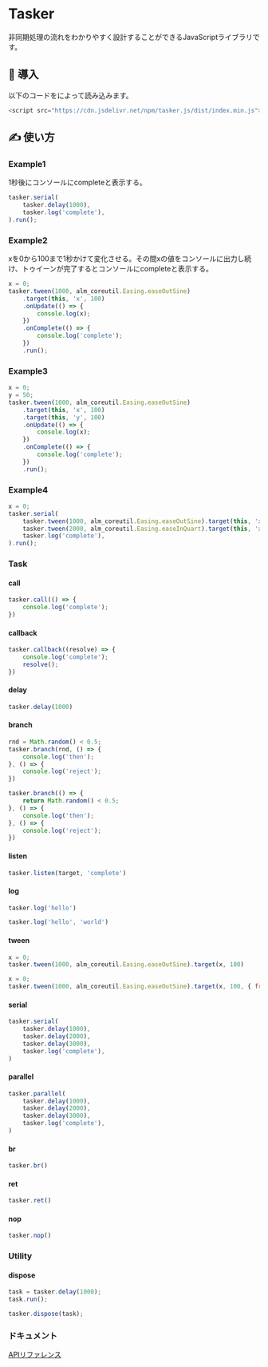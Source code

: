 # Tasker
非同期処理の流れをわかりやすく設計することができるJavaScriptライブラリです。

## 🚀 導入
以下のコードをによって読み込みます。
```js
<script src="https://cdn.jsdelivr.net/npm/tasker.js/dist/index.min.js"></script>
```

## ✍ 使い方
### Example1
1秒後にコンソールにcompleteと表示する。
```js
tasker.serial(
    tasker.delay(1000),
    tasker.log('complete'),
).run();
```

### Example2
xを0から100まで1秒かけて変化させる。その間xの値をコンソールに出力し続け、トゥイーンが完了するとコンソールにcompleteと表示する。
```js
x = 0;
tasker.tween(1000, alm_coreutil.Easing.easeOutSine)
    .target(this, 'x', 100)
    .onUpdate(() => {
        console.log(x);
    })
    .onComplete(() => {
        console.log('complete');
    })
    .run();
```

### Example3
```js
x = 0;
y = 50;
tasker.tween(1000, alm_coreutil.Easing.easeOutSine)
    .target(this, 'x', 100)
    .target(this, 'y', 100)
    .onUpdate(() => {
        console.log(x);
    })
    .onComplete(() => {
        console.log('complete');
    })
    .run();
```

### Example4
```js
x = 0;
tasker.serial(
    tasker.tween(1000, alm_coreutil.Easing.easeOutSine).target(this, 'x', 100),
    tasker.tween(2000, alm_coreutil.Easing.easeInQuart).target(this, 'x', 50),
    tasker.log('complete'),
).run();
```

### Task

#### call
```js
tasker.call(() => {
    console.log('complete');
})
```

#### callback
```js
tasker.callback((resolve) => {
    console.log('complete');
    resolve();
})
```

#### delay
```js
tasker.delay(1000)
```

#### branch
```js
rnd = Math.random() < 0.5;
tasker.branch(rnd, () => {
    console.log('then');
}, () => {
    console.log('reject');
})
```

```js
tasker.branch(() => {
    return Math.random() < 0.5;
}, () => {
    console.log('then');
}, () => {
    console.log('reject');
})
```

#### listen
```js
tasker.listen(target, 'complete')
```

#### log
```js
tasker.log('hello')
```

```js
tasker.log('hello', 'world')
```

#### tween
```js
x = 0;
tasker.tween(1000, alm_coreutil.Easing.easeOutSine).target(x, 100)
```

```js
x = 0;
tasker.tween(1000, alm_coreutil.Easing.easeOutSine).target(x, 100, { from: -100 })
```

#### serial
```js
tasker.serial(
    tasker.delay(1000),
    tasker.delay(2000),
    tasker.delay(3000),
    tasker.log('complete'),
)
```

#### parallel
```js
tasker.parallel(
    tasker.delay(1000),
    tasker.delay(2000),
    tasker.delay(3000),
    tasker.log('complete'),
)
```

#### br
```js
tasker.br()
```

#### ret
```js
tasker.ret()
```

#### nop
```js
tasker.nop()
```

### Utility
#### dispose
```js
task = tasker.delay(1000);
task.run();

tasker.dispose(task);
```

### ドキュメント
[APIリファレンス](https://alumican.github.io/tasker.js/doc/)
